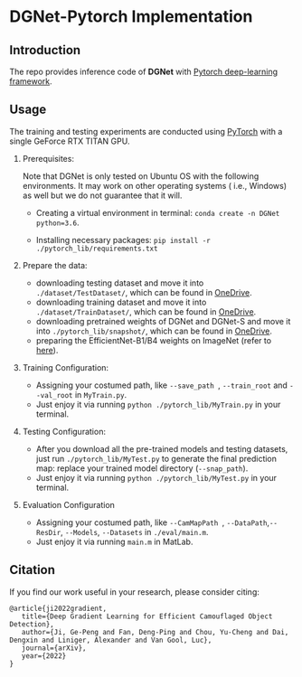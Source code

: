 # DGNet-Pytorch Implementation

## Introduction

The repo provides inference code of **DGNet** with [Pytorch deep-learning framework](https://github.com/pytorch/pytorch).

## Usage

The training and testing experiments are conducted using [PyTorch](https://github.com/pytorch/pytorch) with a single GeForce RTX TITAN GPU.

1. Prerequisites:

   Note that DGNet is only tested on Ubuntu OS with the following environments. It may work on other operating systems (
   i.e., Windows) as well but we do not guarantee that it will.

    + Creating a virtual environment in terminal: `conda create -n DGNet python=3.6`.

    + Installing necessary packages: `pip install -r ./pytorch_lib/requirements.txt
      `

2. Prepare the data:

    + downloading testing dataset and move it into `./dataset/TestDataset/`, which can be found in [OneDrive](https://anu365-my.sharepoint.com/:u:/g/personal/u7248002_anu_edu_au/EXcBqW3Ses5HlYFeTAPlmiwBtPwXisbr53uIDGoM4h0UOg?e=d5tK9C).
    + downloading training dataset and move it into `./dataset/TrainDataset/`, which can be found in [OneDrive](https://anu365-my.sharepoint.com/:u:/g/personal/u7248002_anu_edu_au/EUgtKNJSBYpElpgQzrIZLDEBmu9Stp5UL3P5HHkrHGXIyQ?e=5OgCok).
    + downloading pretrained weights of DGNet and DGNet-S and move it into `./pytorch_lib/snapshot/`, which can be found in [OneDrive](https://anu365-my.sharepoint.com/:u:/g/personal/u7248002_anu_edu_au/ERl_JHGW7OtIiYInVDlqnJgB8hVX8f9yr5T0VIYLOh4aCA?e=9qVoBs).
    + preparing the EfficientNet-B1/B4 weights on ImageNet (refer to [here](https://github.com/GewelsJI/DGNet/blob/00e4d2b54667eb71f734f60d46fffe47fbf2725e/lib/utils.py#L556)).

3. Training Configuration:

    + Assigning your costumed path, like `--save_path `, `--train_root` and `--val_root` in `MyTrain.py`.
    + Just enjoy it via running `python ./pytorch_lib/MyTrain.py` in your terminal.

4. Testing Configuration:

    + After you download all the pre-trained models and testing datasets, just run `./pytorch_lib/MyTest.py` to generate the final
      prediction map: replace your trained model directory (`--snap_path`).
    + Just enjoy it via running `python ./pytorch_lib/MyTest.py` in your terminal.

5. Evaluation Configuration

    + Assigning your costumed path, like `--CamMapPath `, `--DataPath`,`--ResDir`, `--Models`, `--Datasets` in `./eval/main.m`.
    + Just enjoy it via running `main.m` in MatLab.


## Citation

If you find our work useful in your research, please consider citing:
    
    
    @article{ji2022gradient,
       title={Deep Gradient Learning for Efficient Camouflaged Object Detection},
       author={Ji, Ge-Peng and Fan, Deng-Ping and Chou, Yu-Cheng and Dai, Dengxin and Liniger, Alexander and Van Gool, Luc},
       journal={arXiv},
       year={2022}
    }

